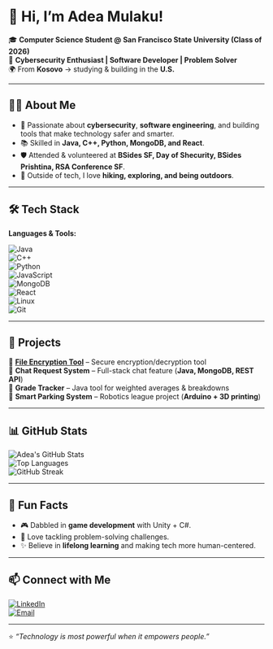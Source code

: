 # 💫 Hi, I’m Adea Mulaku!  

🎓 **Computer Science Student @ San Francisco State University (Class of 2026)**  
🔐 **Cybersecurity Enthusiast | Software Developer | Problem Solver**  
🌍 From **Kosovo** → studying & building in the **U.S.**  

---

## 👩‍💻 About Me  
- 🌟 Passionate about **cybersecurity**, **software engineering**, and building tools that make technology safer and smarter.  
- 📚 Skilled in **Java, C++, Python, MongoDB, and React**.  
- 🛡️ Attended & volunteered at **BSides SF, Day of Shecurity, BSides Prishtina, RSA Conference SF**.  
- 🌲 Outside of tech, I love **hiking, exploring, and being outdoors**.  

---

## 🛠️ Tech Stack  

**Languages & Tools:**  

![Java](https://img.shields.io/badge/Java-ED8B00?style=for-the-badge&logo=openjdk&logoColor=white)  
![C++](https://img.shields.io/badge/C++-00599C?style=for-the-badge&logo=cplusplus&logoColor=white)  
![Python](https://img.shields.io/badge/Python-3776AB?style=for-the-badge&logo=python&logoColor=white)  
![JavaScript](https://img.shields.io/badge/JavaScript-F7DF1E?style=for-the-badge&logo=javascript&logoColor=black)  
![MongoDB](https://img.shields.io/badge/MongoDB-4EA94B?style=for-the-badge&logo=mongodb&logoColor=white)  
![React](https://img.shields.io/badge/React-20232A?style=for-the-badge&logo=react&logoColor=61DAFB)  
![Linux](https://img.shields.io/badge/Linux-FCC624?style=for-the-badge&logo=linux&logoColor=black)  
![Git](https://img.shields.io/badge/Git-F05032?style=for-the-badge&logo=git&logoColor=white)  

---

## 🚀 Projects  

🔹 [**File Encryption Tool**](https://github.com/adeamulaku/file-encryption-tool) – Secure encryption/decryption tool  
🔹 **Chat Request System** – Full-stack chat feature (**Java, MongoDB, REST API**)  
🔹 **Grade Tracker** – Java tool for weighted averages & breakdowns  
🔹 **Smart Parking System** – Robotics league project (**Arduino + 3D printing**)  

---

## 📊 GitHub Stats  

![Adea's GitHub Stats](https://github-readme-stats.vercel.app/api?username=adeamulaku&show_icons=true&theme=tokyonight)  
![Top Languages](https://github-readme-stats.vercel.app/api/top-langs/?username=adeamulaku&layout=compact&theme=tokyonight)  
![GitHub Streak](https://streak-stats.demolab.com?user=adeamulaku&theme=tokyonight)  

---

## 🌟 Fun Facts  
- 🎮 Dabbled in **game development** with Unity + C#.  
- 🧩 Love tackling problem-solving challenges.  
- ✨ Believe in **lifelong learning** and making tech more human-centered.  

---

## 📫 Connect with Me  

[![LinkedIn](https://img.shields.io/badge/LinkedIn-0077B5?style=for-the-badge&logo=linkedin&logoColor=white)](https://www.linkedin.com/in/adeamulaku)  
[![Email](https://img.shields.io/badge/Email-D14836?style=for-the-badge&logo=gmail&logoColor=white)](mailto:adeamulaku@gmail.com)  

---

⭐️ *“Technology is most powerful when it empowers people.”*  
